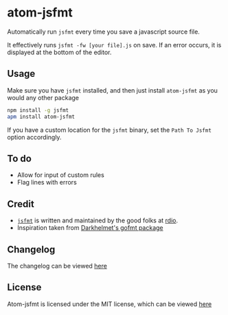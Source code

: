 atom-jsfmt
==========

Automatically run `jsfmt` every time you save a javascript source file.

It effectively runs `jsfmt -fw [your file].js` on save.
If an error occurs, it is displayed at the bottom of the editor.

Usage
-----


Make sure you have `jsfmt` installed, and then just install `atom-jsfmt` as you would any other package

```bash
npm install -g jsfmt
apm install atom-jsfmt
```

If you have a custom location for the `jsfmt` binary, set the `Path To Jsfmt`
option accordingly.


To do
-----

 - Allow for input of custom rules
 - Flag lines with errors


Credit
------

 - [`jsfmt`][jsfmt] is written and maintained by the good folks at [rdio][rdio].
 - Inspiration taken from [Darkhelmet's gofmt package][gofmt]



Changelog
---------
The changelog can be viewed [here][changelog]


License
-------
Atom-jsfmt is licensed under the MIT license, which can be viewed [here][license]


[gofmt]:https://github.com/darkhelmet/atom-gofmt
[jsfmt]:https://github.com/rdio/jsfmt
[rdio]:https://github.com/rdio
[changelog]:./CHANGELOG.md
[license]: ./LICENSE.md
